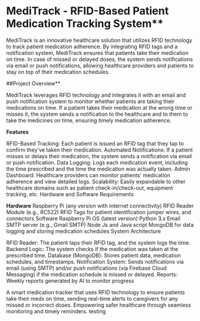 # MediTrack - RFID-Based Patient Medication Tracking System**

MediTrack is an innovative healthcare solution that utilizes RFID technology to track patient medication adherence. By integrating RFID tags and a notification system, MediTrack ensures that patients take their medication on time. In case of missed or delayed doses, the system sends notifications via email or push notifications, allowing healthcare providers and patients to stay on top of their medication schedules.

##Project Overview**

MediTrack leverages RFID technology and integrates it with an email and push notification system to monitor whether patients are taking their medications on time. If a patient takes their medication at the wrong time or misses it, the system sends a notification to the healthcare and to them to take the medicines on time, ensuring timely medication adherence.

**Features**

RFID-Based Tracking: Each patient is issued an RFID tag that they tap to confirm they’ve taken their medication.
Automated Notifications: If a patient misses or delays their medication, the system sends a notification via email or push notification.
Data Logging: Logs each medication event, including the time prescribed and the time the medication was actually taken.
Admin Dashboard: Healthcare providers can monitor patients' medication adherence and view detailed logs.
Scalability: Easily expandable to other healthcare domains such as patient check-in/check-out, equipment tracking, etc.
Hardware and Software Requirements

**Hardware**
Raspberry Pi (any version with internet connectivity)
RFID Reader Module (e.g., RC522)
RFID Tags for patient identification
jumper wires, and connectors
Software
Raspberry Pi OS (latest version)
Python 3.x
Email SMTP server (e.g., Gmail SMTP)
Node Js and Java script 
MongoDB for data logging and storing medication schedules
System Architecture

RFID Reader: The patient taps their RFID tag, and the system logs the time.
Backend Logic: The system checks if the medication was taken at the prescribed time.
Database (MongoDB): Stores patient data, medication schedules, and timestamps.
Notification System: Sends notifications via email (using SMTP) and/or push notifications (via Firebase Cloud Messaging) if the medication schedule is missed or delayed.
Reports: Weekly reports generated by AI to monitor progress 

A smart medication tracker that uses RFID technology to ensure patients take their meds on time, sending real-time alerts to caregivers for any missed or incorrect doses. Empowering safer healthcare through seamless monitoring and timely reminders.
testing
